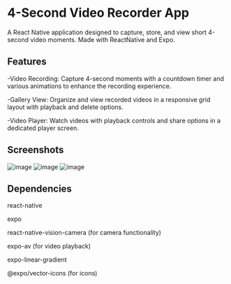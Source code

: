 # 4-Second Video Recorder App
A React Native application designed to capture, store, and view short 4-second video moments. Made with ReactNative and Expo.

## Features
-Video Recording: Capture 4-second moments with a countdown timer and various animations to enhance the recording experience.

-Gallery View: Organize and view recorded videos in a responsive grid layout with playback and delete options.

-Video Player: Watch videos with playback controls and share options in a dedicated player screen.

## Screenshots
![image](https://github.com/user-attachments/assets/619183bf-d4b8-4a32-b157-d02980856a60)
![image](https://github.com/user-attachments/assets/50537b89-38d2-4588-8b49-01a328ceefa2)
![image](https://github.com/user-attachments/assets/d73eadec-7509-4dbb-8caa-35b14b29180e)


## Dependencies
react-native

expo

react-native-vision-camera (for camera functionality)

expo-av (for video playback)

expo-linear-gradient

@expo/vector-icons (for icons)

